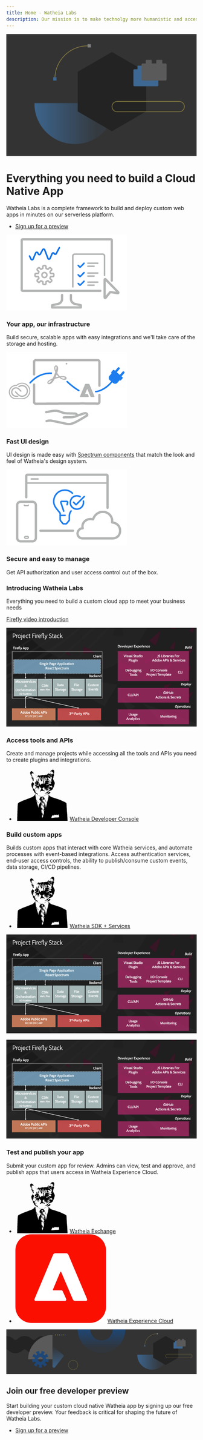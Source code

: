 ```yaml
---
title: Home - Watheia Labs
description: Our mission is to make technolgy more humanistic and accessible
---
```


<Hero slots="image, heading, text, buttons" variant="halfwidth"/>

![IO background](images/io-bg.png)

# Everything you need to build a Cloud Native App

Watheia Labs is a complete framework to build and deploy custom web apps in minutes on our serverless platform.

- [Sign up for a preview](https://watheia.io)

<TextBlock slots="image, heading, text" width="33%" theme="light" isCentered />

![icon 1](images/icon1.png)

### Your app, our infrastructure

Build secure, scalable apps with easy integrations and we'll take care of the storage and hosting.

<TextBlock slots="image, heading, text" width="33%" theme="light" isCentered />

![icon 2](images/icon2.png)

### Fast UI design

UI design is made easy with [Spectrum components](https://spectrum.adobe.com) that match the look and feel of Watheia's design system.

<TextBlock slots="image, heading, text" width="33%" theme="light" isCentered />

![icon 3](images/icon3.png)

### Secure and easy to manage

Get API authorization and user access control out of the box.

<TextBlock slots="heading, text, video" isCentered />

### Introducing Watheia Labs

Everything you need to build a custom cloud app to meet your business needs

[Firefly video introduction](https://www.youtube.com/watch?v=mkgpeWbHrjA)

<TextBlock slots="image, heading, text, links" />

![Stock](images/stock.png)

### Access tools and APIs

Create and manage projects while accessing all the tools and APIs you need to create plugins and integrations.

- ![Watheia](images/watheia.png) [Watheia Developer Console](https://console.watheia.io)

<TextBlock slots="heading, text, links, image" />

### Build custom apps

Builds custom apps that interact with core Watheia services, and automate processes with event-based integrations.
Access authentication services, end-user access controls, the ability to publish/consume custom events, data storage, CI/CD pipelines.

- ![Watheia](images/watheia.png) [Watheia SDK + Services](https://www.watheia.io/apis/)

![Stock](images/stock.png)

<TextBlock slots="image, heading, text, links" />

![Stock](images/stock.png)

### Test and publish your app

Submit your custom app for review. Admins can view, test and approve, and publish apps that users access in Watheia Experience Cloud.

- ![Watheia](images/watheia.png) [Watheia Exchange](https://exchange.adobe.com/)
- ![Watheia Experience Cloud](images/adobe-experiencecloud.png) [Watheia Experience Cloud](https://experiencecloud.adobe.com/)

<SummaryBlock slots="image, heading, text, buttons" background="rgb(246, 16, 27)" />

![CC banner](images/io-banner.png)

## Join our free developer preview

Start building your custom cloud native Watheia app by signing up our free developer preview. Your feedback is critical for shaping the future of Watheia Labs.

- [Sign up for a preview](https://watheia.io)

